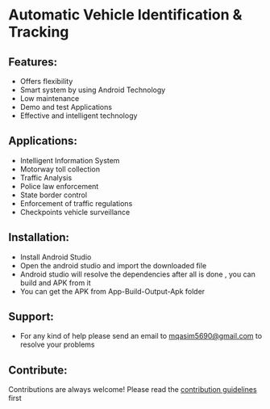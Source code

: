 # Automatic Vehicle Identification & Tracking 
## Features:
* Offers flexibility
* Smart system by using Android Technology
* Low maintenance
* Demo and test Applications
* Effective and intelligent technology
## Applications: 
* Intelligent Information System
* Motorway toll collection
* Traffic Analysis
* Police law enforcement
* State border control
* Enforcement of traffic regulations 
* Checkpoints vehicle surveillance 
## Installation: 
* Install Android Studio
* Open the android studio and import the downloaded file
* Android studio will resolve the dependencies after all is done , you can build and APK from it 
* You can get the APK from App-Build-Output-Apk folder 
## Support:
* For any kind  of help please send an email to mqasim5690@gmail.com to resolve your problems
## Contribute:
Contributions are always welcome! Please read the [contribution guidelines](https://github.com/matiassingers/awesome-readme/blob/master/contributing.md) first
